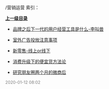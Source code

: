 /营销运营 索引：


**[上一级目录](/index.md)**

- [品牌之后下一代的用户经营工具是什么-李叫兽](/营销运营/品牌之后下一代的用户经营工具是什么-李叫兽.md)

- [室外广告投放注意事项](/营销运营/室外广告投放注意事项.md)

- [新零售-线上or线下](/营销运营/新零售-线上or线下.md)

- [消费升级下的便宜货方法论](/营销运营/消费升级下的便宜货方法论.md)

- [研究朋友圈两个月的微商后](/营销运营/研究朋友圈两个月的微商后.md)


<font size=2 color='grey'> 2020-01-12 08:02 </font>